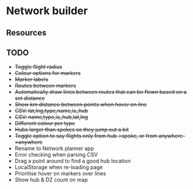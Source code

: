 # Network builder

## Resources


## TODO

+ ~~Toggle flight radius~~
+ ~~Colour options for markers~~
+ ~~Marker labels~~
+ ~~Routes between markers~~
+ ~~Automatically draw lines between routes that can be flown based on a set distance~~
+ ~~Show km distance between points when hover on line~~
+ ~~CSV: lat,lng,type,name,is_hub~~
+ ~~CSV: name,type,is_hub,lat,lng~~
+ ~~Different colour per type~~
+ ~~Hubs larger than spokes so they jump out a bit~~
+ ~~Toggle option to say flights only from hub->spoke, or from anywhere->anywhere~~
+ Rename to Network planner app
+ Error checking when parsing CSV
+ Drag a point around to find a good hub location
+ LocalStorage when re-loading page
+ Prioritise hover on markers over lines
+ Show hub & DZ count on map